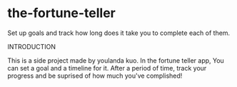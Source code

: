 # the-fortune-teller
Set up goals and track how long does it take you to complete each of them.

INTRODUCTION

This is a side project made by youlanda kuo.
In the fortune teller app, You can set a goal and a timeline for it. After a period of time, track your progress and be suprised of how much you've complished!
